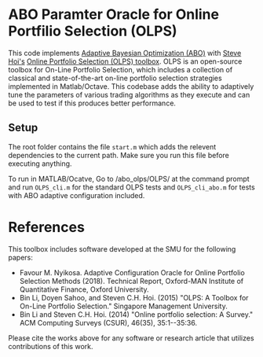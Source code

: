 # ABO Paramter Oracle for Online Portfilio Selection (OLPS) 

This code implements [Adaptive Bayesian Optimization (ABO)](https://www.github.com/fmnyikosa/abo_matlab) with [Steve Hoi's](https://www.smu.edu.sg/faculty/profile/110831/Steven-HOI) [Online Portfolio Selection (OLPS) toolbox](https://github.com/OLPS/OLPS). OLPS is an open-source toolbox for On-Line Portfolio Selection, which includes a collection of classical and state-of-the-art on-line portfolio selection strategies implemented in Matlab/Octave. This codebase adds the ability to adaptively tune the parameters of various trading algorithms as they execute and can be used to test if this produces better performance.

## Setup

The root folder contains the file `start.m` which adds the relevent dependencies to the current path. Make sure you run this file before executing anything.

To run in MATLAB/Ocatve, Go to /abo_olps/OLPS/ at the command prompt and run `OLPS_cli.m` for the standard OLPS tests and `OLPS_cli_abo.m` for tests with ABO adaptive configuration included.   

# References

This toolbox includes software developed at the SMU for the following papers:

- Favour M. Nyikosa. Adaptive Configuration Oracle for Online Portfolio Selection Methods (2018). Technical Report, Oxford-MAN Institute of Quantitative Finance, Oxford University.
- Bin Li, Doyen Sahoo, and Steven C.H. Hoi. (2015) "OLPS: A Toolbox for On-Line Portfolio Selection." Singapore Management University.
- Bin Li and Steven C.H. Hoi. (2014) "Online portfolio selection: A Survey." ACM Computing Surveys (CSUR), 46(35), 35:1--35:36.

Please cite the works above for any software or research article that utilizes contributions of this work.

